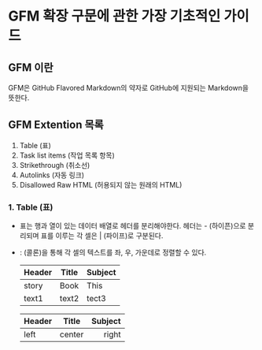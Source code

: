 # GFM 확장 구문에 관한 가장 기초적인 가이드  
## GFM 이란  
GFM은 GitHub Flavored Markdown의 약자로 GitHub에 지원되는 Markdown을 뜻한다. 

## GFM Extention 목록
1. Table (표)  
2. Task list items (작업 목록 항목)  
3. Strikethrough (취소선)  
4. Autolinks (자동 링크)  
5. Disallowed Raw HTML (허용되지 않는 원래의 HTML)  


### 1. Table (표)
- 표는 행과 열이 있는 데이터 배열로 헤더를 분리해야한다. 헤더는 \- (하이픈)으로 분리되며 표를 이루는 각 셀은 \| (파이프)로 구분된다.
- \: (콜론)을 통해 각 셀의 텍스트를 좌, 우, 가운데로 정렬할 수 있다.

    | Header | Title | Subject |
    |--------|-------|---------|
    | story  | Book  | This    |
    | text1  | text2 | tect3   |
    
    
    | Header | Title | Subject |
    | :---   | :---: |    ---: |
    | left   | center| right   |
